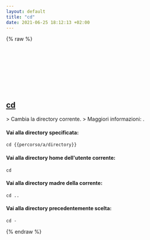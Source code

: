 ```yaml
---
layout: default
title: "cd"
date: 2021-06-25 18:12:13 +02:00
---
```

{% raw %}
<h2 id="cd">
  <a href="/it/common/cd.html">cd</a> <a href="#cd"><svg class="icon">
    <use href="/assets/images/unicode_sprite.svg#link" />
  </svg></a>
</h2>
> Cambia la directory corrente.
> Maggiori informazioni: <https://man.archlinux.org/man/cd.n>.

#### Vai alla directory specificata:
```shell
cd {{percorso/a/directory}}
```
#### Vai alla directory home dell'utente corrente:
```shell
cd
```
#### Vai alla directory madre della corrente:
```shell
cd ..
```
#### Vai alla directory precedentemente scelta:
```shell
cd -
```
{% endraw %}